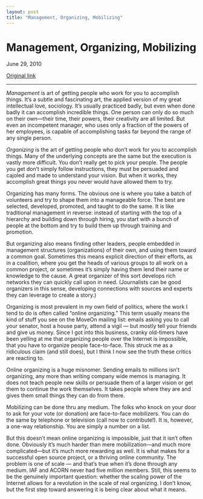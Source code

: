 ```yaml
---
layout: post
title: "Management, Organizing, Mobilizing"
---
```

Management, Organizing, Mobilizing
==================================

June 29, 2010

[Original link](http://www.aaronsw.com/weblog/deforganizing)

* * * * *

*Management* is art of getting people who work for you to accomplish
things. It’s a subtle and fascinating art, the applied version of my
great intellectual love, sociology. It’s usually practiced badly, but
even when done badly it can accomplish incredible things. One person can
only do so much on their own—their time, their powers, their creativity
are all limited. But even an incompetent manager, who uses only a
fraction of the powers of her employees, is capable of accomplishing
tasks far beyond the range of any single person.

*Organizing* is the art of getting people who don’t work for you to
accomplish things. Many of the underlying concepts are the same but the
execution is vastly more difficult. You don’t really get to pick your
people. The people you get don’t simply follow instructions, they must
be persuaded and cajoled and made to understand your vision. But when it
works, they accomplish great things you never would have allowed them to
try.

Organizing has many forms. The obvious one is where you take a batch of
volunteers and try to shape them into a manageable force. The best are
selected, developed, promoted, and taught to do the same. It is like
traditional management in reverse: instead of starting with the top of a
hierarchy and building down through hiring, you start with a bunch of
people at the bottom and try to build them up through training and
promotion.

But organizing also means finding other leaders, people embedded in
management structures (organizations) of their own, and using them
toward a common goal. Sometimes this means explicit direction of their
efforts, as in a coalition, where you get the heads of various groups to
all work on a common project, or sometimes it’s simply having them lend
their name or knowledge to the cause. A great organizer of this sort
develops rich networks they can quickly call upon in need. (Journalists
can be good organizers in this sense, developing connections with
sources and experts they can leverage to create a story.)

Organizing is most prevalent in my own field of politics, where the work
I tend to do is often called “online organizing.” This term usually
means the kind of stuff you see on the MoveOn mailing list: emails
asking you to call your senator, host a house party, attend a vigil —
but mostly tell your friends and give us money. Since I got into this
business, cranky old-timers have been yelling at me that organizing
people over the Internet is impossible, that you have to organize people
face-to-face. This struck me as a ridiculous claim (and still does), but
I think I now see the truth these critics are reacting to.

Online organizing is a huge misnomer. Sending emails to millions isn’t
organizing, any more than writing company wide memos is managing. It
does not teach people new skills or persuade them of a larger vision or
get them to continue the work themselves. It takes people where they are
and gives them small things they can do from there.

Mobilizing can be done thru any medium. The folks who knock on your door
to ask for your vote (or donation) are face-to-face mobilizers. You can
do the same by telephone or television (call now to contribute!). It is,
however, a one-way relationship. You are simply a number on a list.

But this doesn’t mean online organizing is impossible, just that it
isn’t often done. Obviously it’s much harder than mere mobilization—and
much more complicated—but it’s much more rewarding as well. It is what
makes for a successful open source project, or a thriving online
community. The problem is one of scale — and that’s true when it’s done
through any medium. IAF and ACORN never had five million members. Still,
this seems to be the genuinely important question: whether the scaling
power of the Internet allows for a revolution in the scale of real
organizing. I don’t know, but the first step toward answering it is
being clear about what it means.
